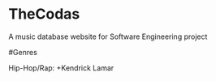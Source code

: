 # TheCodas
A music database website for Software Engineering project

#Genres

Hip-Hop/Rap:
+Kendrick Lamar

